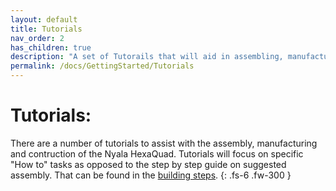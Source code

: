 ```yaml
---
layout: default
title: Tutorials
nav_order: 2
has_children: true
description: "A set of Tutorails that will aid in assembling, manufacturing and altering the Nyala HexaQuad."
permalink: /docs/GettingStarted/Tutorials
---
```


# Tutorials:
There are a number of tutorials to assist with the assembly, manufacturing and contruction of the Nyala HexaQuad. Tutorials will focus on specific "How to" tasks
as opposed to the step by step guide on suggested assembly. That can be found in the [building steps]().
{: .fs-6 .fw-300 }
